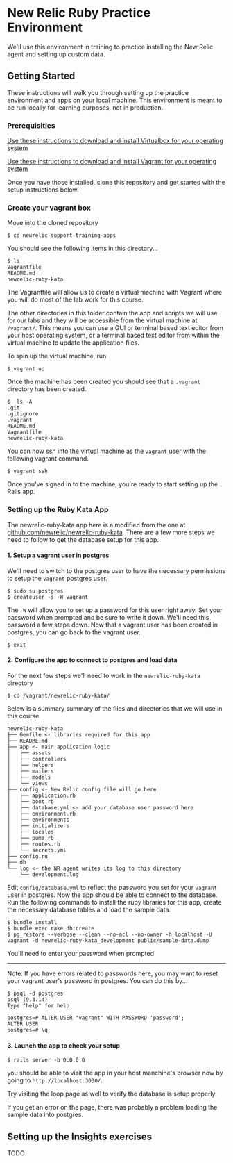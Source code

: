 # New Relic Ruby Practice Environment

We'll use this environment in training to practice installing the New Relic agent and setting up custom data.

## Getting Started

These instructions will walk you through setting up the practice environment and apps on your local machine. This environment is meant to be run locally for learning purposes, not in production. 

### Prerequisities

[Use these instructions to download and install Virtualbox for your operating system](https://www.virtualbox.org/wiki/Downloads)

[Use these instructions to download and install Vagrant for your operating system](https://www.vagrantup.com/downloads.html)

Once you have those installed, clone this repository and get started with the setup instructions below.

### Create your vagrant box

Move into the cloned repository

```
$ cd newrelic-support-training-apps
```

You should see the following items in this directory...

```
$ ls
Vagrantfile
README.md
newrelic-ruby-kata
```
The Vagrantfile will allow us to create a virtual machine with Vagrant where you will do most of the lab work for this course. 

The other directories in this folder contain the app and scripts we will use for our labs and they will be accessible from the virtual machine at `/vagrant/`. This means you can use a GUI or terminal based text editor from your host operating system, or a terminal based text editor from within the virtual machine to update the application files. 

To spin up the virtual machine, run

```
$ vagrant up
```

Once the machine has been created you should see that a `.vagrant` directory has been created. 

```
$  ls -A
.git
.gitignore
.vagrant
README.md
Vagrantfile
newrelic-ruby-kata
```

You can now ssh into the virtual machine as the `vagrant` user with the following vagrant command. 

```
$ vagrant ssh
```

Once you've signed in to the machine, you're ready to start setting up the Rails app.

### Setting up the Ruby Kata App

The newrelic-ruby-kata app here is a modified from the one at [github.com/newrelic/newrelic-ruby-kata](https://github.com/newrelic/newrelic-ruby-kata). There are a few more steps we need to follow to get the database setup for this app. 

#### 1. Setup a vagrant user in postgres

We'll need to switch to the postgres user to have the necessary permissions to setup the `vagrant` postgres user.

```
$ sudo su postgres
$ createuser -s -W vagrant
```

The `-W` will allow you to set up a password for this user right away. Set your password when prompted and be sure to write it down. We'll need this password a few steps down. Now that a vagrant user has been created in postgres, you can go back to the vagrant user. 

```
$ exit
```

#### 2. Configure the app to connect to postgres and load data

For the next few steps we'll need to work in the `newrelic-ruby-kata` directory

```
$ cd /vagrant/newrelic-ruby-kata/
```

Below is a summary summary of the files and directories that we will use in this course. 

```
newrelic-ruby-kata
├── Gemfile <- libraries required for this app
├── README.md
├── app <- main application logic
│   ├── assets
│   ├── controllers
│   ├── helpers
│   ├── mailers
│   ├── models
│   └── views
├── config <- New Relic config file will go here
│   ├── application.rb
│   ├── boot.rb
│   ├── database.yml <- add your database user password here
│   ├── environment.rb
│   ├── environments
│   ├── initializers
│   ├── locales
│   ├── puma.rb
│   ├── routes.rb
│   └── secrets.yml
├── config.ru
├── db
└── log <- the NR agent writes its log to this directory
    └── development.log
```

Edit `config/database.yml` to reflect the password you set for your `vagrant` user in postgres. Now the app should be able to connect to the database. Run the following commands to install the ruby libraries for this app, create the necessary database tables and load the sample data.


```
$ bundle install
$ bundle exec rake db:create
$ pg_restore --verbose --clean --no-acl --no-owner -h localhost -U vagrant -d newrelic-ruby-kata_development public/sample-data.dump
```
You'll need to enter your password when prompted

---
Note: If you have errors related to passwords here, you may want to reset your vagrant user's password in postgres. You can do this by...

```
$ psql -d postgres
psql (9.3.14)
Type "help" for help.

postgres=# ALTER USER "vagrant" WITH PASSWORD 'password';
ALTER USER
postgres=# \q
```

#### 3. Launch the app to check your setup

```
$ rails server -b 0.0.0.0
```

you should be able to visit the app in your host manchine's browser now by going to `http://localhost:3030/`. 

Try visiting the loop page as well to verify the database is setup properly. 

If you get an error on the page, there was probably a problem loading the sample data into postgres.


## Setting up the Insights exercises

TODO 





